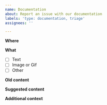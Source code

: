 ```yaml
---
name: Documentation
about: Report an issue with our documentation
labels: 'type: documentation, triage'
assignees: ''

---
```


<!--
  - Thanks for helping us improve our documentation!
  - Use this template to describe issues with the content on our website
  -->

**Where**

<!-- A link to the page with the documentation you want us to update.
  -  More specific is better.  If no page exists, describe what the page
  -  should be, and where.
  -->

**What**

<!-- What kind of content is it? 
  -  Check a box with an 'x' between the brackets: [x] 
  -->
  
- [ ] Text
- [ ] Image or Gif
- [ ] Other

**Old content**

<!-- What the documentation currently says -->

**Suggested content**

<!-- Your suggestion for improved documentation -->

**Additional context**

<!-- Add any other context about the problem here. 
  -  If this is related to a specific pull request, link to it.
  -->
